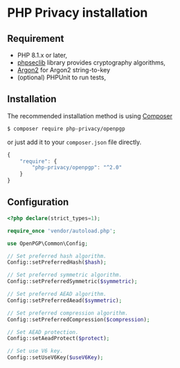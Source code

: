 PHP Privacy installation
========================

## Requirement
* PHP 8.1.x or later,
* [phpseclib](https://github.com/phpseclib/phpseclib) library provides cryptography algorithms,
* [Argon2](https://github.com/P-H-C/phc-winner-argon2) for Argon2 string-to-key
* (optional) PHPUnit to run tests,

## Installation
The recommended installation method is using [Composer](https://getcomposer.org)
```bash
$ composer require php-privacy/openpgp
```
or just add it to your `composer.json` file directly.
```javascript
{
    "require": {
        "php-privacy/openpgp": "^2.0"
    }
}
```

## Configuration

```php
<?php declare(strict_types=1);

require_once 'vendor/autoload.php';

use OpenPGP\Common\Config;

// Set preferred hash algorithm.
Config::setPreferredHash($hash);

// Set preferred symmetric algorithm.
Config::setPreferredSymmetric($symmetric);

// Set preferred AEAD algorithm.
Config::setPreferredAead($symmetric);

// Set preferred compression algorithm.
Config::setPreferredCompression($compression);

// Set AEAD protection.
Config::setAeadProtect($protect);

// Set use V6 key.
Config::setUseV6Key($useV6Key);
```
